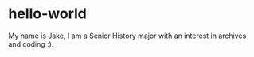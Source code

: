 # hello-world
My name is Jake, I am a Senior History major with an interest in archives and coding :). 
